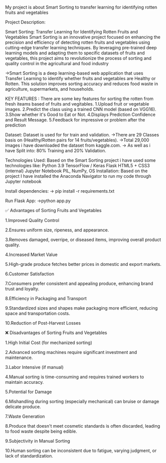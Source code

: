 My project is about Smart Sorting to transfer learning for identifying rotten fruits and vegetables

Project Description: 

Smart Sorting: Transfer Learning for Identifying Rotten Fruits and Vegetables Smart Sorting is an innovative project focused on enhancing the precision and efficiency of detecting rotten fruits and vegetables using cutting-edge transfer learning techniques. By leveraging pre-trained deep learning models and adapting them to specific datasets of fruits and vegetables, this project aims to revolutionize the process of sorting and quality control in the agricultural and food industry

->Smart Sorting is a deep learning-based web application that uses Transfer Learning to identify whether fruits and vegetables are Healthy or Rotten. This solution improves sorting accuracy and reduces food waste in agriculture, supermarkets, and households.

KEY FEATURES : There are some key features for sorting the rotten from fresh iteams based of fruits and vegitables.
1.Upload fruit or vegetable images.
2.Predict the class using a trained CNN model (based on VGG16).
3.Show whether it's Good to Eat or Not.
4.Displays Prediction Confidence and Result Message.
5.Feedback for impressive or problem after the prediction

Dataset: Dataset is used for for train and validation.
->There are 29 Classes basis on (Healthy/Rotten pairs for 14 fruits/vegetables).
->Total 29,000 images i have downloaded the dataset from kaggle.com.
-> As well as i have Split into: 80% Training and 20% Validation.

Technologies Used: Based on the Smart Sorting project i have used some technologies like:
Python 3.9
TensorFlow / Keras
Flask
HTML5 + CSS3 (internal)
Jupyter Notebook
PIL, NumPy, OS
Installation: Based on the project I have installed the Anaconda Navigator to run my code through Jupyter notebook

Install dependencies: 
-> pip install -r requirements.txt

Run Flask App: ->python app.py

✅ Advantages of Sorting Fruits and Vegetables

1.Improved Quality Control

2.Ensures uniform size, ripeness, and appearance.

3.Removes damaged, overripe, or diseased items, improving overall product quality.

4.Increased Market Value

5.High-grade produce fetches better prices in domestic and export markets.

6.Customer Satisfaction

7.Consumers prefer consistent and appealing produce, enhancing brand trust and loyalty.

8.Efficiency in Packaging and Transport

9.Standardized sizes and shapes make packaging more efficient, reducing space and transportation costs.

10.Reduction of Post-Harvest Losses

❌ Disadvantages of Sorting Fruits and Vegetables

1.High Initial Cost (for mechanized sorting)

2.Advanced sorting machines require significant investment and maintenance.

3.Labor Intensive (if manual)

4.Manual sorting is time-consuming and requires trained workers to maintain accuracy.

5.Potential for Damage

6.Mishandling during sorting (especially mechanical) can bruise or damage delicate produce.

7.Waste Generation

8.Produce that doesn't meet cosmetic standards is often discarded, leading to food waste despite being edible.

9.Subjectivity in Manual Sorting

10.Human sorting can be inconsistent due to fatigue, varying judgment, or lack of standardization.


